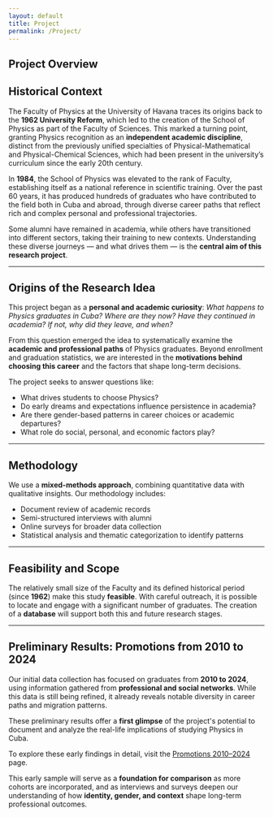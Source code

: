 ```yaml
---
layout: default
title: Project
permalink: /Project/
---
```


<!-- Aquí comienzas a escribir el contenido de la página del proyecto -->

## Project Overview
## **Historical Context**

The Faculty of Physics at the University of Havana traces its origins back to the **1962 University Reform**, which led to the creation of the School of Physics as part of the Faculty of Sciences. This marked a turning point, granting Physics recognition as an **independent academic discipline**, distinct from the previously unified specialties of Physical-Mathematical and Physical-Chemical Sciences, which had been present in the university’s curriculum since the early 20th century.

In **1984**, the School of Physics was elevated to the rank of Faculty, establishing itself as a national reference in scientific training. Over the past 60 years, it has produced hundreds of graduates who have contributed to the field both in Cuba and abroad, through diverse career paths that reflect rich and complex personal and professional trajectories.

Some alumni have remained in academia, while others have transitioned into different sectors, taking their training to new contexts. Understanding these diverse journeys — and what drives them — is the **central aim of this research project**.

---

## **Origins of the Research Idea**

This project began as a **personal and academic curiosity**: *What happens to Physics graduates in Cuba? Where are they now? Have they continued in academia? If not, why did they leave, and when?*

From this question emerged the idea to systematically examine the **academic and professional paths** of Physics graduates. Beyond enrollment and graduation statistics, we are interested in the **motivations behind choosing this career** and the factors that shape long-term decisions.

The project seeks to answer questions like:

- What drives students to choose Physics?  
- Do early dreams and expectations influence persistence in academia?  
- Are there gender-based patterns in career choices or academic departures?  
- What role do social, personal, and economic factors play?

---

## **Methodology**

We use a **mixed-methods approach**, combining quantitative data with qualitative insights. Our methodology includes:

- Document review of academic records  
- Semi-structured interviews with alumni  
- Online surveys for broader data collection  
- Statistical analysis and thematic categorization to identify patterns

---

## **Feasibility and Scope**

The relatively small size of the Faculty and its defined historical period (since **1962**) make this study **feasible**. With careful outreach, it is possible to locate and engage with a significant number of graduates. The creation of a **database** will support both this and future research stages.

---

## **Preliminary Results: Promotions from 2010 to 2024**

Our initial data collection has focused on graduates from **2010 to 2024**, using information gathered from **professional and social networks**. While this data is still being refined, it already reveals notable diversity in career paths and migration patterns.

These preliminary results offer a **first glimpse** of the project's potential to document and analyze the real-life implications of studying Physics in Cuba.

To explore these early findings in detail, visit the [Promotions 2010–2024](/Promotions_2010_2024/) page.

This early sample will serve as a **foundation for comparison** as more cohorts are incorporated, and as interviews and surveys deepen our understanding of how **identity, gender, and context** shape long-term professional outcomes.

